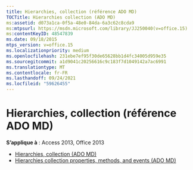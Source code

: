 ```yaml
---
title: Hierarchies, collection (référence ADO MD)
TOCTitle: Hierarchies collection (ADO MD)
ms:assetid: d073a1ca-0f5a-48e0-84da-6a3c62c8cda9
ms:mtpsurl: https://msdn.microsoft.com/library/JJ250040(v=office.15)
ms:contentKeyID: 48547839
ms.date: 09/18/2015
mtps_version: v=office.15
ms.localizationpriority: medium
ms.openlocfilehash: 231ebe7ef95f30de65628bb1d4fc34005d959e35
ms.sourcegitcommit: a1d9041c20256616c9c183f7d1049142a7ac6991
ms.translationtype: MT
ms.contentlocale: fr-FR
ms.lasthandoff: 09/24/2021
ms.locfileid: "59626455"
---
```

# <a name="hierarchies-collection-ado-md-reference"></a>Hierarchies, collection (référence ADO MD)

**S’applique à** : Access 2013, Office 2013

- [Hierarchies, collection (ADO MD)](hierarchies-collection-ado-md.md)
- [Hierarchies collection properties, methods, and events (ADO MD)](hierarchies-collection-properties-methods-and-events-ado-md.md)

